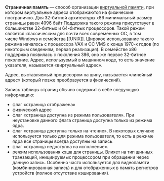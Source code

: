 **Страничная память** — способ организации [виртуальной памяти](Виртуальная%20память.md), при котором виртуальные адреса отображаются на физические постранично. Для 32-битной архитектуры x86 минимальный размер страницы равен 4096 байт
Поддержка такого режима присутствует в большинстве 32-битных и 64-битных процессоров. Такой режим является классическим для почти всех современных ОС, в том числе Windows и семейства [[UNIX]]. Широкое использование такого режима началось с процессора VAX и ОС VMS с конца 1970-х годов (по некоторым сведениям, первая реализация). В семействе x86 поддержка появилась с поколения 386, оно же первое 32-битное поколение.
Адрес, используемый в машинном коде, то есть значение указателя, называется «виртуальный адрес».

Адрес, выставляемый процессором на шину, называется «линейный адрес» (который позже преобразуется в физический).

Запись таблицы страниц обычно содержит в себе следующую информацию:

-   флаг «страница отображена»
-   физический адрес
-   флаг «страница доступна из режима пользователя». При неустановке данного флага страница доступна только из режима ядра.
-   флаг «страница доступна только на чтение». В некоторых случаях используется только для режима пользователя, то есть в режиме ядра все страницы всегда доступны на запись.
-   флаг «страница недоступна на исполнение».
-   режим использования кэша для страницы. Влияет на тип шинных транзакций, инициируемых процессором при обращении через данную запись. Особенно часто используется для видеопамяти (комбинированная запись) и для отображенных в память регистров устройств (полное отсутствие кэширования).